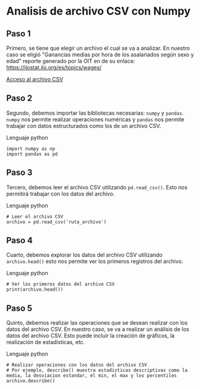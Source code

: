 # Analisis de archivo CSV con Numpy

## Paso 1
Primero, se tiene que elegir un archivo el cual se va a analizar.
En nuestro caso se eligió "Ganancias medias por hora de los asalariados según sexo y edad" reporte generado por la OIT en de su enlace: 
https://ilostat.ilo.org/es/topics/wages/

[Acceso al archivo CSV](https://rplumber.ilo.org/data/indicator/?id=EAR_4HRL_SEX_AGE_CUR_NB_A&lang=es&type=label&format=.csv&channel=ilostat&title=ganancias-promedio-por-hora-de-los-asalariados-seg%C3%BAn-sexo-y-edad-anual)

## Paso 2
Segundo, debemos importar las bibliotecas necesarias: `numpy` y `pandas`. `numpy` nos permite realizar operaciones numéricas y
`pandas` nos permite trabajar con datos estructurados como los de un archivo CSV.

Lenguaje python
```
import numpy as np
import pandas as pd
```


## Paso 3
Tercero, debemos leer el archivo CSV utilizando `pd.read_csv()`. Esto nos permitirá trabajar con los datos del archivo.

Lenguaje python
```
# Leer el archivo CSV
archivo = pd.read_csv('ruta_archivo')
```

## Paso 4
Cuarto, debemos explorar los datos del archivo CSV utilizando `archivo.head()` esto nos permite ver los primeros registros del archivo.

Lenguaje python
```
# Ver los primeros datos del archivo CSV
print(archivo.head())
```

## Paso 5
Quinto, debemos realizar las operaciones que se desean realizar con los datos del archivo CSV.
En nuestro caso, se va a realizar un análisis de los datos del archivo CSV. Esto puede incluir la creación de gráficos, la realización de estadísticas, etc.

Lenguaje python
```
# Realizar operaciones con los datos del archivo CSV
# Por ejemplo, describe() muestra estadisticas descriptivas como la media, la desviacion estandar, el min, el max y los percentiles
archivo.describe()
```
